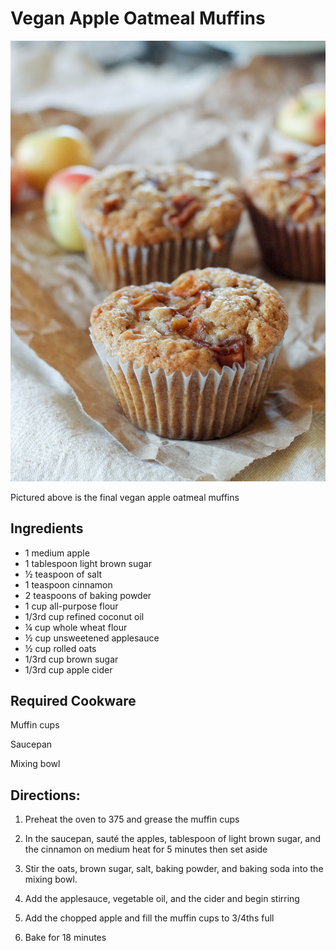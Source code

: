 # Vegan Apple Oatmeal Muffins

![](images/media/image4.jpeg)

Pictured above is the final vegan apple oatmeal muffins

## Ingredients

- 1 medium apple     
- 1 tablespoon light brown sugar 
- ½ teaspoon of salt              
- 1 teaspoon cinnamon         
- 2 teaspoons of baking powder   
- 1 cup all-purpose flour       
- 1/3rd cup refined coconut oil   
- ¼ cup whole wheat flour  
- ½ cup unsweetened applesauce                                    
- ½ cup rolled oats
- 1/3rd cup brown sugar     
- 1/3rd cup apple cider             


## Required Cookware

Muffin cups

Saucepan

Mixing bowl

## Directions:

1.  Preheat the oven to 375 and grease the muffin cups

2.  In the saucepan, sauté the apples, tablespoon of light brown sugar,
    and the cinnamon on medium heat for 5 minutes then set aside

3.  Stir the oats, brown sugar, salt, baking powder, and baking soda
    into the mixing bowl.

4.  Add the applesauce, vegetable oil, and the cider and begin stirring

5.  Add the chopped apple and fill the muffin cups to 3/4ths full

6.  Bake for 18 minutes


